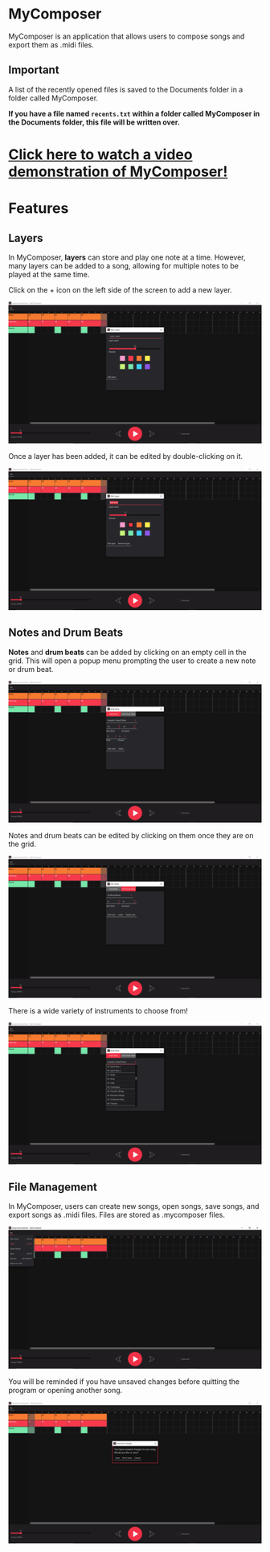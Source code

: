 # MyComposer
MyComposer is an application that allows users to compose songs and export them as .midi files.

## Important
A list of the recently opened files is saved to the Documents folder in a folder called MyComposer.

**If you have a file named `recents.txt` within a folder called MyComposer in the Documents folder, this file will be written over.**

# [Click here to watch a video demonstration of MyComposer!](https://drive.google.com/file/d/1sFEdAhu_VyUBTONTRXexkXhrX3o6vzk4/view?usp=sharing)

# Features

## Layers

In MyComposer, **layers** can store and play one note at a time. However, many layers can be added to a song, allowing for multiple notes to be played at the same time.

Click on the + icon on the left side of the screen to add a new layer.

![Add Layer](https://github.com/Julia-Lachenauer/MyComposer/blob/main/media/Add_Layer.png)

Once a layer has been added, it can be edited by double-clicking on it.

![Edit Layer](https://github.com/Julia-Lachenauer/MyComposer/blob/main/media/Edit_Layer.png)

## Notes and Drum Beats

**Notes** and **drum beats** can be added by clicking on an empty cell in the grid. This will open a popup menu prompting the user to create a new note or drum beat.

![Add Note](https://github.com/Julia-Lachenauer/MyComposer/blob/main/media/Add_Note.png)

Notes and drum beats can be edited by clicking on them once they are on the grid.

![Edit Drum Beat](https://github.com/Julia-Lachenauer/MyComposer/blob/main/media/Edit_Drum.png)

There is a wide variety of instruments to choose from!

![Choose_Instrument](https://github.com/Julia-Lachenauer/MyComposer/blob/main/media/Choose_Instrument.png)

## File Management

In MyComposer, users can create new songs, open songs, save songs, and export songs as .midi files. Files are stored as .mycomposer files.

![File Menu](https://github.com/Julia-Lachenauer/MyComposer/blob/main/media/File_Menu.png)

You will be reminded if you have unsaved changes before quitting the program or opening another song.

![Unsaved Changes](https://github.com/Julia-Lachenauer/MyComposer/blob/main/media/Unsaved_Changes.png)

